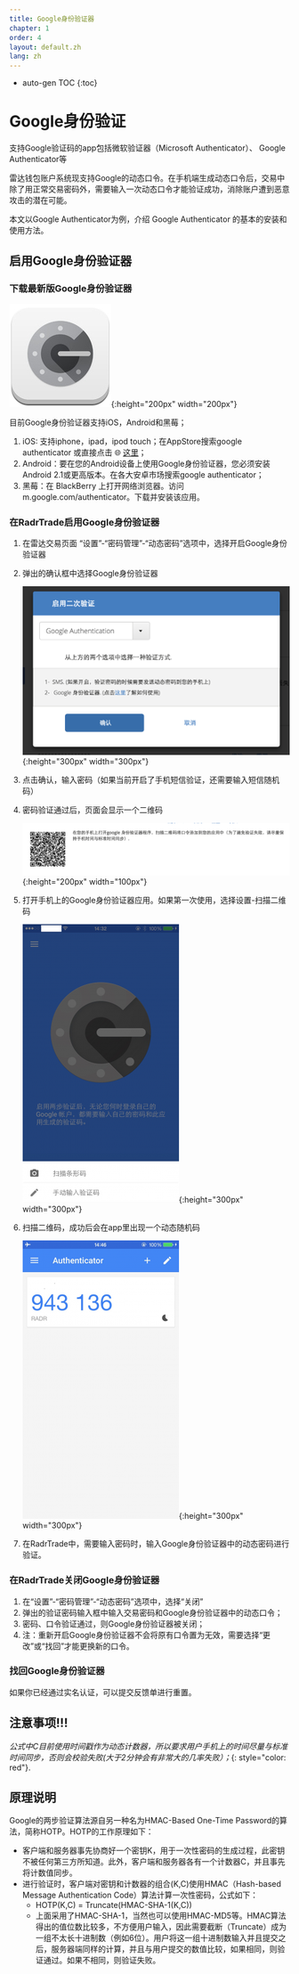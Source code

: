 ```yaml
---
title: Google身份验证器
chapter: 1
order: 4
layout: default.zh
lang: zh
---
```


* auto-gen TOC
{:toc}

# Google身份验证

支持Google验证码的app包括微软验证器（Microsoft Authenticator）、 Google Authenticator等

雷达钱包账户系统现支持Google的动态口令。在手机端生成动态口令后，交易中除了用正常交易密码外，需要输入一次动态口令才能验证成功，消除账户遭到恶意攻击的潜在可能。

本文以Google Authenticator为例，介绍 Google Authenticator 的基本的安装和使用方法。

## 启用Google身份验证器

### 下载最新版Google身份验证器

![googleauthenticate](/assets/images/google_authenticate/googleauthenticate.jpg){:height="200px" width="200px"}

目前Google身份验证器支持iOS，Android和黑莓；
  1. iOS: 支持iphone，ipad，ipod touch；在AppStore搜索google authenticator 或直接点击 🌐 [这里](https://itunes.apple.com/cn/app/google-authenticator/id388497605)；
  2. Android：要在您的Android设备上使用Google身份验证器，您必须安装Android 2.1或更高版本。在各大安卓市场搜索google authenticator；
  3. 黑莓：在 BlackBerry 上打开网络浏览器。访问 m.google.com/authenticator。下载并安装该应用。

### 在RadrTrade启用Google身份验证器

  1. 在雷达交易页面 “设置”-“密码管理”-“动态密码”选项中，选择开启Google身份验证器
  2. 弹出的确认框中选择Google身份验证器
      
      ![confirm](/assets/images/google_authenticate/confirm.png){:height="300px" width="300px"}
  3. 点击确认，输入密码（如果当前开启了手机短信验证，还需要输入短信随机码）
  4. 密码验证通过后，页面会显示一个二维码
      
      ![barcode](/assets/images/google_authenticate/barcode.png){:height="200px" width="100px"}
  5. 打开手机上的Google身份验证器应用。如果第一次使用，选择设置-扫描二维码
      
      ![img_3346](/assets/images/google_authenticate/img_3346.png){:height="300px" width="300px"}
  6. 扫描二维码，成功后会在app里出现一个动态随机码
      
      ![img_3348](/assets/images/google_authenticate/img_3348.png){:height="300px" width="300px"}
  7. 在RadrTrade中，需要输入密码时，输入Google身份验证器中的动态密码进行验证。

### 在RadrTrade关闭Google身份验证器
  1. 在“设置”-“密码管理”-“动态密码”选项中，选择“关闭”
  2. 弹出的验证密码输入框中输入交易密码和Google身份验证器中的动态口令；
  3. 密码、口令验证通过，则Google身份验证器被关闭；
  4. 注：重新开启Google身份验证器不会将原有口令置为无效，需要选择“更改”或“找回”才能更换新的口令。

### 找回Google身份验证器
  如果你已经通过实名认证，可以提交反馈单进行重置。

## 注意事项!!!

*公式中C目前使用时间戳作为动态计数器，所以要求用户手机上的时间尽量与标准时间同步，否则会校验失败(大于2分钟会有非常大的几率失败）；*{: style="color: red"}.

## 原理说明

Google的两步验证算法源自另一种名为HMAC-Based One-Time Password的算法，简称HOTP。HOTP的工作原理如下：
  * 客户端和服务器事先协商好一个密钥K，用于一次性密码的生成过程，此密钥不被任何第三方所知道。此外，客户端和服务器各有一个计数器C，并且事先将计数值同步。
  * 进行验证时，客户端对密钥和计数器的组合(K,C)使用HMAC（Hash-based Message Authentication Code）算法计算一次性密码，公式如下：
    * HOTP(K,C) = Truncate(HMAC-SHA-1(K,C))
    * 上面采用了HMAC-SHA-1，当然也可以使用HMAC-MD5等。HMAC算法得出的值位数比较多，不方便用户输入，因此需要截断（Truncate）成为一组不太长十进制数（例如6位）。用户将这一组十进制数输入并且提交之后，服务器端同样的计算，并且与用户提交的数值比较，如果相同，则验证通过。如果不相同，则验证失败。
